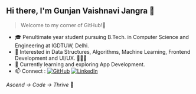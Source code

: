 ## Hi there, I'm Gunjan Vaishnavi Jangra 👋
> Welcome to my corner of GitHub!💫
- 🎓 Penultimate year student pursuing B.Tech. in Computer Science and Engineering at IGDTUW, Delhi.
- 🔭 Interested in Data Structures, Algorithms, Machine Learning, Frontend Development and UI/UX. 👩🏻‍💻
- 🌱 Currently learning and exploring App Development.
- 📫 Connect : [![GitHub](https://img.shields.io/badge/-GitHub-181717?style=flat-square&logo=github)](https://github.com/gunjanvjangra) [![LinkedIn](https://img.shields.io/badge/-LinkedIn-0077B5?style=flat-square&logo=linkedin&logoColor=white)](https://www.linkedin.com/in/gunjanvaishnavijangra/)

_Ascend -> Code -> Thrive_ 🌿









<!--
**gunjanvjangra/gunjanvjangra** is a ✨ _special_ ✨ repository because its `README.md` (this file) appears on your GitHub profile.

Here are some ideas to get you started:

- 🔭 I’m currently working on ...
- 🌱 I’m currently learning ...
- 👯 I’m looking to collaborate on ...
- 🤔 I’m looking for help with ...
- 💬 Ask me about ...
- 📫 How to reach me: ...
- 😄 Pronouns: ...
- ⚡ Fun fact: ...
-->


